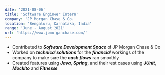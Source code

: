 ```yaml
---
date: '2021-08-06'
title: 'Software Engineer Intern'
company: 'JP Morgan Chase & Co.'
location: 'Bengaluru, Karnataka, India'
range: 'June - August 2021'
url: 'https://www.jpmorganchase.com/'
---
```


- Contributed to <b><i>Software Development Space</i></b> of JP Morgan Chase & Co
- Worked on <b><i>technical solutions</i></b> for the <b><i>financial</i></b> workings of the company to make sure the <b><i>cash flows</i></b> ran smoothly
- Created features using <b><i>Java</i></b>, <b><i>Spring</i></b>, and their test cases using <b><i>JUnit</i></b>, <b><i>Mockito</i></b> and <b><i>Fitnesse</i></b>
